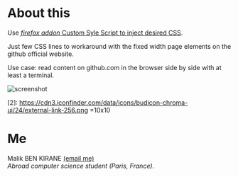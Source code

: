 # About this

Use [_firefox addon_ Custom Syle Script to inject desired CSS][1]. 

Just few CSS lines to workaround with the fixed width page elements on the
github official website.

Use case: read content on github.com in the browser side by side with at least a terminal.

![screenshot](https://imgur.com/QMnxaU4.png)

[1]: https://addons.mozilla.org/en-US/firefox/addon/custom-style-script/?src=search
[2]: https://cdn3.iconfinder.com/data/icons/budicon-chroma-ui/24/external-link-256.png =10x10

# Me

Malik BEN KIRANE
[(email me)](mailto:feeder.malikbenkirane@gmail.com)
<br>_Abroad computer science student (Paris, France)._
